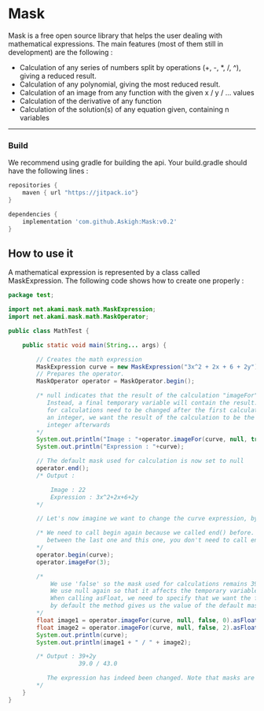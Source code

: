 # Mask

Mask is a free open source library that helps the user dealing with mathematical expressions. The main features (most of them still in development) are the following : 

* Calculation of any series of numbers split by operations (+, -, *, /, ^), giving a reduced result.
* Calculation of any polynomial, giving the most reduced result.
* Calculation of an image from any function with the given x / y / ... values
* Calculation of the derivative of any function
* Calculation of the solution(s) of any equation given, containing n variables

***

### Build

We recommend using gradle for building the api. Your build.gradle should have the following lines :

```groovy
repositories {
    maven { url "https://jitpack.io"}
}

dependencies {
    implementation 'com.github.Askigh:Mask:v0.2'
}
```

## How to use it

A mathematical expression is represented by a class called MaskExpression. The following code shows how to create one properly : 
```java
package test;

import net.akami.mask.math.MaskExpression;
import net.akami.mask.math.MaskOperator;

public class MathTest {

    public static void main(String... args) {

        // Creates the math expression
        MaskExpression curve = new MaskExpression("3x^2 + 2x + 6 + 2y");
        // Prepares the operator.
        MaskOperator operator = MaskOperator.begin();

        /* null indicates that the result of the calculation "imageFor" doesn't need to be saved as a mask.
           Instead, a final temporary variable will contain the result. The boolean indicates that the mask selected
           for calculations need to be changed after the first calculation. In fact, as we want to convert the result to
           an integer, we want the result of the calculation to be the actual mask, so that we can convert it to an
           integer afterwards
        */
        System.out.println("Image : "+operator.imageFor(curve, null, true, 2, 0).asInt());
        System.out.println("Expression : "+curve);

        // The default mask used for calculation is now set to null
        operator.end();
        /* Output :

            Image : 22
            Expression : 3x^2+2x+6+2y
        */

        // Let's now imagine we want to change the curve expression, by replacing all the x's by 3.

        /* We need to call begin again because we called end() before. If you know that there will be no calculations
           between the last one and this one, you don't need to call end(), neither do you need to call begin() again
        */
        operator.begin(curve);
        operator.imageFor(3);

        /*
            We use 'false' so the mask used for calculations remains 39+2y, not the result of the calculation.
            We use null again so that it affects the temporary variable, and not the mask itself.
            When calling asFloat, we need to specify that we want the float value of the temporary variable,
            by default the method gives us the value of the default mask, here 39+2y.
        */
        float image1 = operator.imageFor(curve, null, false, 0).asFloat(MaskExpression.TEMP);
        float image2 = operator.imageFor(curve, null, false, 2).asFloat(MaskExpression.TEMP);
        System.out.println(curve);
        System.out.println(image1 + " / " + image2);

        /* Output : 39+2y
                    39.0 / 43.0

           The expression has indeed been changed. Note that masks are mutable objects, so be careful with constants.
        */
    }
}
```